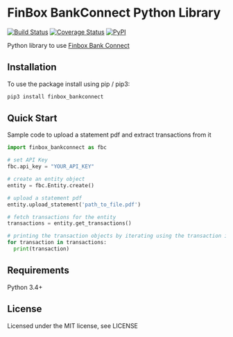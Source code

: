 # FinBox BankConnect Python Library

[![Build Status](https://travis-ci.org/finbox-in/bank-connect-python.svg?branch=master)](https://travis-ci.org/finbox-in/bank-connect-python)
[![Coverage Status](https://coveralls.io/repos/github/finbox-in/bank-connect-python/badge.svg?branch=master)](https://coveralls.io/github/finbox-in/bank-connect-python?branch=master)
[![PyPI](https://img.shields.io/pypi/v/finbox-bankconnect)](https://pypi.org/project/finbox-bankconnect/)


Python library to use [Finbox Bank Connect](https://finbox.in/products/bank-connect/)

## Installation
To use the package install using pip / pip3:

```sh
pip3 install finbox_bankconnect
```

## Quick Start
Sample code to upload a statement pdf and extract transactions from it

```python
import finbox_bankconnect as fbc

# set API Key
fbc.api_key = "YOUR_API_KEY"

# create an entity object
entity = fbc.Entity.create()

# upload a statement pdf
entity.upload_statement('path_to_file.pdf')

# fetch transactions for the entity
transactions = entity.get_transactions()

# printing the transaction objects by iterating using the transaction iterator
for transaction in transactions:
  print(transaction)
```

## Requirements
Python 3.4+

## License
Licensed under the MIT license, see LICENSE
